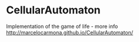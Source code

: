 CellularAutomaton
=================

Implementation of the game of life - more info http://marcelocarmona.github.io/CellularAutomaton/
